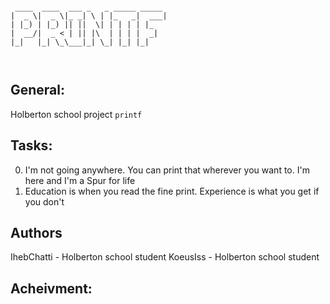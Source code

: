 ```

 ____  ____  ___ _   _ _____ _____
|  _ \|  _ \|_ _| \ | |_   _|  ___|
| |_) | |_) || ||  \| | | | | |_
|  __/|  _ < | || |\  | | | |  _|
|_|   |_| \_\___|_| \_| |_| |_|



```


## General:

Holberton school project `printf`

## Tasks:

0. I'm not going anywhere. You can print that wherever you want to. I'm here and I'm a Spur for life
1. Education is when you read the fine print. Experience is what you get if you don't


## Authors

IhebChatti - Holberton school student
KoeusIss - Holberton school student

## Acheivment:


